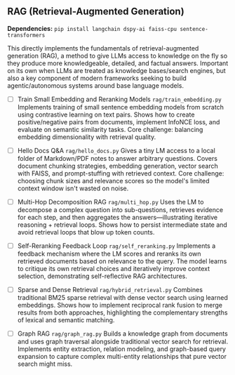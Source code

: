 ## RAG (Retrieval-Augmented Generation)

**Dependencies:** `pip install langchain dspy-ai faiss-cpu sentence-transformers`

This directly implements the fundamentals of retrieval-augmented generation (RAG), a method to 
give LLMs access to knowledge on the fly so they produce more knowledgeable, detailed, and factual answers. 
Important on its own when LLMs are treated as knowledge bases/search engines, but also a key component of 
modern frameworks seeking to build agentic/autonomous systems around base language models. 

- [ ] Train Small Embedding and Reranking Models `rag/train_embedding.py`
  Implements training of small sentence embedding models from scratch using contrastive learning on text pairs. Shows how to create positive/negative pairs from documents, implement InfoNCE loss, and evaluate on semantic similarity tasks. Core challenge: balancing embedding dimensionality with retrieval quality.

- [ ] Hello Docs Q&A `rag/hello_docs.py`
  Gives a tiny LM access to a local folder of Markdown/PDF notes to answer arbitrary questions. Covers document chunking strategies, embedding generation, vector search with FAISS, and prompt-stuffing with retrieved context. Core challenge: choosing chunk sizes and relevance scores so the model's limited context window isn't wasted on noise.

- [ ] Multi-Hop Decomposition RAG `rag/multi_hop.py`
  Uses the LM to decompose a complex question into sub-questions, retrieves evidence for each step, and then aggregates the answers—illustrating iterative reasoning + retrieval loops. Shows how to persist intermediate state and avoid retrieval loops that blow up token counts.

- [ ] Self-Reranking Feedback Loop `rag/self_reranking.py`
  Implements a feedback mechanism where the LM scores and reranks its own retrieved documents based on relevance to the query. The model learns to critique its own retrieval choices and iteratively improve context selection, demonstrating self-reflective RAG architectures.

- [ ] Sparse and Dense Retrieval `rag/hybrid_retrieval.py`
  Combines traditional BM25 sparse retrieval with dense vector search using learned embeddings. Shows how to implement reciprocal rank fusion to merge results from both approaches, highlighting the complementary strengths of lexical and semantic matching.

- [ ] Graph RAG `rag/graph_rag.py`
  Builds a knowledge graph from documents and uses graph traversal alongside traditional vector search for retrieval. Implements entity extraction, relation modeling, and graph-based query expansion to capture complex multi-entity relationships that pure vector search might miss.